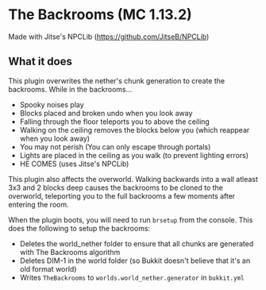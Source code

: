 # The Backrooms (MC 1.13.2)
Made with Jitse's NPCLib (https://github.com/JitseB/NPCLib)

## What it does
This plugin overwrites the nether's chunk generation to create the backrooms. While in the backrooms...
* Spooky noises play
* Blocks placed and broken undo when you look away
* Falling through the floor teleports you to above the ceiling
* Walking on the ceiling removes the blocks below you (which reappear when you look away)
* You may not perish (You can only escape through portals)
* Lights are placed in the ceiling as you walk (to prevent lighting errors)
* HE COMES (uses Jitse's NPCLib)

This plugin also affects the overworld. Walking backwards into a wall atleast 3x3 and 2 blocks deep causes the backrooms to be cloned to the overworld, teleporting you to the full backrooms a few moments after entering the room.

When the plugin boots, you will need to run `brsetup` from the console. This does the following to setup the backrooms:
* Deletes the world_nether folder to ensure that all chunks are generated with The Backrooms algorithm
* Deletes DIM-1 in the world folder (so Bukkit doesn't believe that it's an old format world)
* Writes `TheBackrooms` to `worlds.world_nether.generator` in `bukkit.yml`
